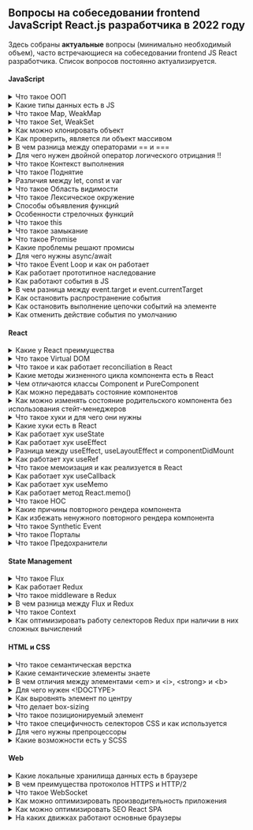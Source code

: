 ## Вопросы на собеседовании frontend JavaScript React.js разработчика в 2022 году

Здесь собраны **актуальные** вопросы (минимально необходимый объем), часто встречающиеся на собеседовании frontend JS React разработчика.
Список вопросов постоянно актуализируется.

#### JavaScript

<details><summary>Что такое ООП</summary>
<br/>

Общий принцип ООП заключается в разделении задач и ответственностей по сущностям.
Сущности создаются в коде как объекты. При этом каждая из них объединяет некую информацию (*свойства*) и действия (*методы*), которые может выполнять.

Ключевые принципы ООП:
1. **Наследование** – это возможность создавать классы на основе других классов. С помощью этого принципа можно определять родительский класс (с нужными свойствами и методами), а затем дочерний класс, который будет наследовать от родителя все свойства и методы.
2. **Инкапсуляция** — это размещение в одном компоненте данных и методов, которые с ними работают. Обеспечивает механизм сокрытия, позволяющий разграничивать доступ к различным компонентам программы.
3. **Абстракция** — это использование только тех характеристик объекта, которые с достаточной точностью представляют его в данной системе.
4. **Полиморфизм** означает «множество форм» и отражает способность метода возвращать разные значения, согласно определённым условиям.

</details>

<details><summary>Какие типы данных есть в JS</summary>
<br/>

**Примитивы** (примитивный тип данных) - это данные, которые не являются объектом и не имеют методов. Все примитивы неизменяемы (*immutable*).

В JS есть 7 примитивных типов данных:

1. **number** - используется как для целых, так и для дробных чисел.
Существуют специальные числовые значения `Infinity` (бесконечность) и `NaN` (not a number), также принадлежащие типу `number`.
2. **bigint** - содержит числа больше, чем 2<sup>53</sup> (или меньше, чем -2<sup>53</sup>), которые не может содержать тип `number`.
Чтобы создать значение типа `bigint`, необходимо добавить `n` в конец числового литерала.
3. **string** - строка.
4. **boolean** - логический тип данных, который может содержать одно из двух значений `true` или `false`.
5. **null** - тип данных, состоящий из единственного значения `null`, которое имеет смысл "*ничего*". 
Результат `typeof null == "object"` – это официально признанная ошибка в языке, которая сохраняется для совместимости.
6. **undefined** - тип данных, состоящий из одного единственного значения `undefined`, которое имеет смысл "*значение не присвоено*".
7. **symbol** - представляет собой уникальный идентификатор.

За исключением `null` и `undefined`, все примитивные значения имеют объектный аналог, который оборачивает значение примитивного типа: `String`, `Number`, `Boolean`, `Symbol`, которые, в свою очередь, имеют соответствующие методы. 

[Подробнее](https://developer.mozilla.org/ru/docs/Glossary/Primitive)

8. **object** - используется для коллекций данных и для объявления более сложных сущностей (функции, массивы и т.д.).

`object` относится к ссылочному (*reference*) типу данных и содержит ссылку на ячейку в памяти, где непосредственно записаны данные. Эти данные, в отличие от примитивов, изменяемы (*mutable*).

[Подробнее](https://learn.javascript.ru/object)

</details>

<details><summary>Что такое Map, WeakMap</summary>
<br/>

1. **Объект `Map`** содержит *коллекцию* пар ключ-значение и запоминает исходный порядок вставки ключей. Главное отличие `Map` от `Object` в том, что `Map` позволяет использовать ключи любого типа. Объект `Map` - *итерируемый*.

Обход элементов `Map`:
```javascript
// перебор по элементам ключ/значение
for (let item of myMap) console.log(item)
// перебор по ключам
for (let item of myMap.keys()) console.log(item)
// перебор по значениям
for (let item of myMap.values()) console.log(item)
// либо при помощи forEach
myMap.forEach((value, key, map) => console.log(`${key}: ${value}`))
```
Преобразование из Object в Map:
```javascript
let myMap = new Map(Object.entries(myObj))
```
Преобразование Map в Object:
```javascript
let myObj = Object.fromEntries(myMap)
```

2. **Объект `WeakMap`** — это *коллекция* пар ключ-значение. В качестве ключей могут быть использованы ***только объекты***, а значения могут быть произвольных типов.
Ссылки на ключи-объекты в `WeakMap` являются *слабыми*, то есть если на объект, хранимый в `WeakMap` нет ни одной внешней ссылки, то сборщик мусора удалит эту пару.
Также это означает, что `WeakMap` не итерируем, так как нет возможности получить список текущих хранимых в `WeakMap` объектов. 

</details>

<details><summary>Что такое Set, WeakSet</summary>
<br/>

1. **Объекты `Set`** представляют *коллекции* значений, по которым можно выполнить обход в порядке вставки элементов. Значения всех элементов в Set ***уникальны***, то есть могут присутствовать только в одном экземпляре. Объект `Set` - *итерируемый*.

Обход элементов `Set`:
```javascript
for (let item of mySet) console.log(item)
// либо при помощи forEach
mySet.forEach(value => console.log(value))
```
Преобразование из Array в Set:
```javascript
let mySet = new Set([1,2,3,4])
```
Преобразование Set в Array:
```javascript
let myArr = Array.from(mySet)
// либо через rest оператор
myArr2 = [...mySet]
```

2. **Объект `WeakSet`** - это *коллекция*, элементами которой могут быть ***только объекты***. Каждый объект может быть добавлен в `WeakSet` только один раз. 
Ссылки на эти объекты в `WeakSet` являются *слабыми*, то есть если на объект, хранимый в `WeakSet` нет ни одной внешней ссылки, то сборщик мусора удалит этот объект.
Также это означает, что `WeakSet` не итерируем, так как нет возможности получить список текущих хранимых в `WeakSet` объектов.   

</details>

<details><summary>Как можно клонировать объект</summary>
<br/>

1. Использовать метод `Object.assign()`:
```javascript
const cloneObj = Object.assign({}, originObj)
```
2. Использовать `spread` оператор `...`:
```javascript
const cloneObj = {...originObj}
```

Но эти подходы не позволяют выполнить глубокое клонирование. Поэтому, если нужно клонировать объект со вложенными объектами, можно:

3. Использовать метод какой-либо библиотеки, например `_.cloneDeep()` из JavaScript-библиотеки `lodash`
4. Cделать это средствами встроенного объекта JSON:
```javascript
const cloneObj = JSON.parse(JSON.stringify(originObj))
```

`JSON` является независимой от языка спецификацией для данных, поэтому `JSON.stringify` пропускает некоторые специфические свойства объектов JavaScript, а именно:
- Свойства-функции (методы)
- Символьные ключи и значения
- Свойства, содержащие `undefined`

</details>

<details><summary>Как проверить, является ли объект массивом</summary>
<br/>

Для этого можно использовать встроенный метод `Array.isArray()`

</details>

<details><summary>В чем разница между операторами == и ===</summary>
<br/>

Разница между оператором `==` (абстрактное или нестрогое равенство) и оператором `===` (строгое равенство) состоит в том, что первый сравнивает значения после их преобразования или приведения к одному типу, а второй — без такого преобразования.

</details>

<details><summary>Для чего нужен двойной оператор логического отрицания !!</summary>
<br/>

Двойной восклицательный знак позволяет конвертировать любое выражение в логическое значение.
Если выражение, с точки зрения JS, истинно — после обработки его двойным восклицательным знаком будет возвращено `true`. В противном случае будет возвращено `false`.
```javascript
!!null            // false
!!undefined       // false
!!false           // false
!!true            // true
!!""              // false
!!"string"        // true
!!0               // false
!!1               // true
!!{}              // true
!![]              // true
```

</details>

<details><summary>Что такое Контекст выполнения</summary>
<br/>

**Контекст выполнения** (*Execution context*) – специальная внутренняя структура данных, которая содержит информацию, необходимую для отслеживания хода выполнения связанного с ним кода. 

Виды контекста в JavaScript:
1. Глобальный контекст (*Global execution context*), с которого начинается исполнение скрипта
2. Контекст выполнения вызова (*Calling execution context*) - начинается с момента входа в тело функции

Один вызов функции имеет ровно один контекст выполнения, связанный с ним. При этом в  каждый момент времени в Javascript активен только один контекст выполнения.
Поэтому Javascript называют *однопоточным*, имея ввиду, что только одна инструкция исполняется в каждый момент времени.

Браузеры отслеживают контекст выполнения с помощью *стека*.

**Стек выполнения** (*стек вызовов*, *call stack*) - это структура данных, которая используется для хранения контекстов выполнения, создаваемых в ходе работы кода. 
Стек выполнения действует по принципу "*первый вошедший уходит последним*" (*Last In First Out*, *LIFO*), то есть последний объект, добавленный на стек, окажется на его вершине и будет предоставлен первым при извлечении объекта. Добавлять объекты можно только на вершину стека, и удалять их можно только с вершины.

Активный контекст выполнения находится на вершине стека. Он снимается со стека, когда выполнение кода активного контекста завершается, и выполнение продолжается в коде предыдущего контекста, который перемещается на вершину стека.

Каждый контекст выполнения содержит в себе следующие компоненты состояния:
- `LexicalEnvironment` (*Лексическое окружение*), которое содержит переменные и функции и используется для сопоставления идентификаторов (ссылок) внутри контекста выполнения (т.е. идентификаторы в лексическом окружении — это имена сущностей, таких как переменные и функции)
- `VariableEnvironment` (*Окружение переменных*) - таблица, связанная с лексическим окружением, в которой в качестве ключей занесены все имена переменных, используемые в инструкциях объявления переменных.
- `ThisBinding` -  значение `this`, связанное с этим контекстом выполнения.

</details>

<details><summary>Что такое Поднятие</summary>
<br/>

**Поднятие** (*Hoisting*) - это механизм выделения памяти для объявлений функций и переменных в стадии создания (*creation phase*) контекста выполнения (*execution context*).

JavaScript *поднимает* ***только*** объявления, а не инициализацию.

</details>

<details><summary>Различия между let, const и var</summary>
<br/>

|                                       | **var**                       | **let** | **const** |
|--------------------------------------:|-------------------------------|---------|-----------|
| **область видимости**                 | функциональная                | блочная | блочная   |
| **можно объявлять заново**            | да                            | нет     | нет       |
| **можно обновлять**                   | да                            | да      | нет       |
| **поднимается (hoisting)**            | да                            | да      | да        |
| **инициализируется при поднятии**     | как `undefined`               | нет     | нет       |
| **можно объявлять без инициализации** | да                            | да      | нет       |

</details>

<details><summary>Что такое Область видимости</summary>
<br/>

**Область видимости** (*Scope*) — это набор правил для хранения и поиска переменных и функций по их идентификатору. Область видимости определяет их доступность в текущем контексте выполнения.

Области видимости могут быть многоуровневыми, при этом действует правило: дочерние области имеют доступ к родительским областям, но не наоборот.

В процессе движения от дочернего окружения к родительскому, области видимости складываются в *цепочку областей видимости* (*Scope Chain*).

Типы областей видимости:
1. **Глобальная область видимости** — переменные и функции, объявленные в *глобальном контексте выполнения*, имеют глобальную область видимости и доступны из любого места в коде (посредством обращения к соответствующему свойству глобального объекта `window`).
2. **Локальные области видимости:**
- **Функциональная область видимости** (область видимости функции) — переменные, функции и параметры, объявленные внутри функции, доступны только внутри этой функции.
- **Блочная область видимости** — переменные (объявленные с помощью ключевых слов `let` и `const`) внутри блока `{ }`, доступны только внутри него.
3. **Модульная область видимости** - частные переменные (которые не экспортируются) доступны только внутри модуля (*ES6 modules*).

Область видимости — это механизм *инкапсуляции* для блоков кода, функций и модулей.

</details>

<details><summary>Что такое Лексическое окружение</summary>
<br/>

**Лексическое окружение** - это специальный внутренний объект `LexicalEnvironment`, который создается при ***вызове*** функции. Все аргументы, локальные функции и переменные являются свойствами этого объекта. Процесс инициализации выполняется в том же порядке, что и для *глобального объекта*, который, является частным случаем лексического окружения.

Лексическое окружение состоит из таблицы символов и ссылки на *внешнее лексическое окружение* (`null` для глобального окружения, т.к. глобальное окружение не имеет внешнего окружения):

1. `Environment Record` (*record*) – объект, в котором как свойства хранятся значения всех локальных переменных (а также некоторая другая информация, такая как значение `this`).
2. `[[Scope]]` (*outer*) – ссылка на *внешнее лексическое окружение* – то есть то, которое соответствует коду снаружи от текущих фигурных скобок.

Объекты `LexicalEnvironment` и `Scope` являются внутренними служебными объектами, они скрыты от прямого доступа.

Каждый *контекст выполнения* имеет лексическое окружение, которое  хранит переменные и их значения, а также имеет ссылку на *внешнее окружение*. 
Лексическим окружением может быть:
- Глобальное окружение (*Global environment*)
- Окружение модуля
- Окружение функции (созданное в процессе её вызова).

Новое лексическое окружение создаётся для ***каждого*** нового *контекста выполнения*.

</details>

<details><summary>Способы объявления функций</summary>
<br/>

1. **Function Declaration** (*объявление функции*) - "классическое" объявление функции. Объявляется отдельной конструкцией в основном потоке кода посредством служебного слова `function`. 
```javascript
function sum(a, b) {
  return a + b;
}
```
2. **Function Expression** (*функциональное выражение*) - функция, созданная внутри другого выражения или синтаксической конструкции. Такая функция может быть *анонимной*.
```javascript
let sum = function(a, b) {
  return a + b;
}
```
Анонимные функции чаще всего используются в качестве функций обратных вызовов (*callback*), но лучшей практикой считается использование *именованных* функций.

Важное отличие *Function Expression* от *Function Declaration* в том, ***когда*** создается функция движком JS:
- *Function Declaration* обрабатываются перед выполнением блока кода. Они видны во всём блоке.
- *Function Expression* создаются только когда поток выполнения достигает их.
3. **Arrow Function** (*стрелочная функция*) - имеет более короткий синтаксис и особую лексику `this`. Стрелочные функции *анонимны*.
```javascript
let func = (a, b) => a + b
```
4. **IIFE** (*Immediately Invoked Function Expression*, *немедленно вызываемое функциональное выражение*) - способ функционального выражения, не засоряющего внешнюю область видимости, т.к. функция обрабатывается и вызывается сразу, когда поток выполнения достигает ее. 
Первая окружающая пара `( )` делает функцию выражением, а вторая `()` выполняет функцию:
```javascript
(function foo(){ .. })()
```
или
```javascript
(function foo(){ .. }())
```
также возможны варианты:
```javascript
!function foo(){ .. }()
```
и
```javascript
+function foo(){ .. }()
```
IIFE в настоящее время считается устаревшим и не рекомендуется к использованию.

5. Объявление функции через **конструктор** `new Function` создает функцию полностью "на лету" из строки, переданной во время выполнения.
```javascript
let func = new Function('a', 'b', 'return a + b')
```
Конструктор позволяет превратить любую строку в функцию. Например, можно получить новую функцию с сервера и затем выполнить её:
```javascript
let str = ... код, полученный с сервера динамически ...
let func = new Function(str);
func();
```

</details> 

<details><summary>Особенности стрелочных функций</summary>
<br/>

1. Более лаконичный (краткий) синтаксис
2. Отсутствие псевдомассива `arguments`. 
Решается путём сочетания стрелочной функции с `rest` оператором:
```javascript
const foo = (...props) => console.log(props)
 ```
3. *Лексический* `this`, значение которого наследуются из `this` окружающего контекста.
4. Не могут использоваться:
- в качестве *конструкторов* (с оператором `new`)
- для создания *генераторов*
5. Всегда ***анонимны***, в результате чего:
- нельзя отследить имя функции или точный номер строки, где произошла ошибка
- нет самопривязки, т.е. функция не может ссылаться на саму себя (например, рекурсия, обработчик событий, который необходимо отменить, не сработают)

[Подробнее](https://developer.mozilla.org/ru/docs/Web/JavaScript/Reference/Functions/Arrow_functions)

</details> 

<details><summary>Что такое this</summary>
<br/>

`this` — это ключевое слово, которое имеет значение, зависящее от *контекста*, в котором оно применяется.

В *глобальном контексте выполнения* (за пределами каких-либо функций) `this` ссылается на *глобальный объект* вне зависимости от режима (строгий или нестрогий).

В пределах функции значение `this` зависит от того, каким образом вызвана функция.

Когда функция вызывается как метод объекта, используемое в этой функции ключевое слово `this` принимает значение объекта, по отношению к которому вызван метод.

В стрелочных функциях, `this` привязан к окружению, в котором была создана функция.

Когда функция используется как обработчик событий, `this` присваивается элементу с которого начинается событие.

[Подробнее](https://developer.mozilla.org/ru/docs/Web/JavaScript/Reference/Operators/this)

</details>

<details><summary>Что такое замыкание</summary>
<br/>

**Замыкание** (*closure*) — это комбинация функции и *лексического окружения*, в котором эта функция была *определена*.

Иначе говоря, замыкание — это когда функция умеет запоминать и имеет доступ к *лексической области видимости* даже тогда, когда эта функция выполняется вне своей лексической области видимости.

Все функции в JS изначально являются замыканиями, т.к. при выполнении любой функции, создается внутренний служебный объект `Lexical Environment`, который содержит информацию о *локальных переменных* функции и ссылку на *внешнее лексическое окружение*.
Исключением являются функции созданные через *конструктор* `new Function`, т.к. их ссылка на *внешнее лексическое окружение* всегда ссылается на *глобальное окружение*.

Замыкания часто используются в JS для обеспечения конфиденциальности данных объекта, в обработчиках событий и функциях обратного вызова, а также в других шаблонах функционального программирования.

Когда обычная функция завершает свое выполнение, то, если на её переменные не осталось ссылок, место в памяти, которое она занимала, очищается сборщиком мусора (*garbage collector*).
При замыкании внутренняя функция может использовать переменные из внешней функции, что препятствует удалению внешней функции из памяти (*стека выполнения*), то есть внешняя переменная "замыкается" внутренней функцией.

Замыкание позволяет:
- ограничить доступ к данным (ограничить их область видимости)
- создать своеобразное автономное хранилище данных

[Подробнее](https://learn.javascript.ru/closure)

</details>

<details><summary>Что такое Promise</summary>
<br/>

**Promise** – это специальный объект, который содержит своё состояние. Объект `Promise` используется для отложенных и асинхронных вычислений.

При создании промис находится в ожидании (pending), а затем может стать исполненным (fulfilled), вернув полученный результат (значение), или отклонённым (rejected), вернув причину отказа:
- `pending` (*ожидание*) - начальное состояние, не исполнен и не отклонён
- `fulfilled` (*исполнено*) - операция завершена успешно
- `rejected` (*отклонено*) - операция завершена с ошибкой

Объект `Promise` создаётся при помощи ключевого слова `new` и своего *конструктора*:
```javascript
new Promise(executor)
new Promise(function(resolve, reject) { ... });
```
Функция `executor` с двумя аргументами `resolve` и `reject` описывает выполнение какой-то асинхронной работы, по завершении которой необходимо вызвать *колбэк-функцию* `resolve` или `reject`. Возвращаемое значение функции `executor` игнорируется.

В классе `Promise` есть 6 статических методов:

1. `Promise.all(iterable)` – ожидает ***исполнения всех*** промисов или отклонения любого из них. Возвращает *промис*, который исполнится после исполнения всех промисов в `iterable`. В случае, если любой из промисов будет отклонён, `Promise.all` будет также отклонён.
2. `Promise.allSettled(iterable)` – ожидает ***завершения всех*** полученных промисов (как исполнения так и отклонения). Возвращает *промис*, который исполняется когда все полученные промисы завершены (исполнены или отклонены), содержащий массив результатов исполнения полученных промисов.
3. `Promise.race(iterable)` – ожидает ***исполнения или отклонения любого*** из полученных промисов. Возвращает *промис*, который будет исполнен или отклонён с результатом исполнения первого исполненного или отклонённого промиса из `iterable`.
4. `Promise.any(iterable)` - ожидает ***исполнения любого*** из полученных промисов. Возвращает *промис* со значением первого выполненного промиса.
5. `Promise.resolve(value)` – возвращает *промис*, исполненный с результатом `value`.
6. `Promise.reject(error)` – возвращает *промис* с ошибкой `error`.

Для обработки результатов выполнения промисов используются следующие методы класса `Promise`:
1. `p.then(onFulfilled, onRejected)` - может принимать два аргумента: колбэк-функции для случаев выполнения и отклонения промиса. `onFulfilled` представляет функцию, которая выполняется при успешном завершении промиса и в качестве параметра получает переданные в `resolve()` данные. `onRejected` представляет функцию, которая выполняется при возникновении ошибки и в качестве параметра получает переданные в `reject()` данные. Функция `then()` также возвращает *промис*.
2. `p.catch(onRejected)` - в качестве параметра принимает *обработчик ошибки*. Параметром этой функции-обработчика является то значение, которое передается в `reject()`. Метод `catch()` также возвращает *промис* и работает только в случае отклонения промиса.
3. `p.finally(onFinally)` - в качестве параметра принимает функцию, которая будет выполнена, когда промис будет завершен (вне зависимости успешно или с ошибкой). Метод `finally()` возвращает *промис*.

[Подробнее](https://habr.com/ru/post/501702/)

</details>

<details><summary>Какие проблемы решают промисы</summary>
<br/>

1. Предотвращают ад колбеков (*callback hell*)
2. Позволяют выполнять асинхронный код как последовательно, так и параллельно
3. Конструкция `try-catch` (в `async/await`), в отличие от метода `catch()` объекта `Promise`, позволяет обработывать не только ошибки внутри асинхронных операций, но и вызовы исключений и программные ошибки

</details>

<details><summary>Для чего нужны async/await</summary>
<br/>

Оператор `async` определяет ***асинхронную функцию***, в которой, как предполагается, будет выполняться одна или несколько асинхронных задач.
Оператор `await` ставится внутри асинхронной функции, ***перед вызовом асинхронной операции***, которая представляет объект `Promise`:
```javascript
async function название_функции(){
  await асинхронная_операция()
}
```

Оператор `await` приостанавливает выполнение асинхронной функции, пока объект `Promise` не возвратит результат. Оператор `await` может использоваться только внутри функции, к которой применяется оператор `async`.

Благодаря оператору `await` больше нет надобности вызывать у промиса метод `then()`. А результат, который возвращает `Promise`, можно получить и присвоить константе или переменной.

Для обработки ошибок, которые могут возникнуть в процессе вызова асинхронной операции применяется конструкция `try-catch`.

</details>

<details><summary>Что такое Event Loop и как он работает</summary>
<br/>

**Цикл событий** (*Event Loop*) - это механизм, который отвечает за выполнение кода, сбора и обработки событий и выполнение подзадач из очереди.

Вызов любой функции создаёт *контекст выполнения* (*Execution Context*). При вызове вложенной функции создаётся новый контекст, который сохраняется перед старым в специальной структуре данных - *стеке вызовов* (*Call Stack*). После выполнения фукнкции, она удаляется из стека.
Когда стек полностью освобождается, то следующая задача извлекается из *очереди задач* и обрабатывается.

В цикле событий существует два типа очередей: **очередь (макро)задач** (*(macro)task queue*) и **очередь микрозадач** (*microtask queue*).

- **Макрозадачи**: Web API functions - `setTimeout`, `setInterval`, `setImmediate`, events, etc.
- **Микрозадачи**: `Promise` callback, async functions, `process.nextTick`, `queueMicrotask`

> **Очередь** (*queue*) — структура данных, в которой элементы упорядочены так, что первый попавший в очередь элемент покидает её первым.

Задачи в цикле событий имеют следующий приоритет:
1. Сначала выполняются функции, находящиеся в стеке вызовов (*основной поток*). Значения, возвращаемые этими функциями, удаляются из стека.
2. После освобождения стека в него одна за другой помещаются и выполняются микрозадачи, пока они не закончатся.
3. Выполняется (при необходимости) render
4. После освобождения стека и очереди микрозадач, цикл событий берет **одну**, первую в очереди макрозадачу, передает ее в стек и идет дальше по циклу.

Функции Web API попадают сначала в среду выполнения браузера, откуда, после выполнения соответствующих условий (отсчета таймера или действий пользователя) направляются в очередь макрозадач.

[Подробнее](https://habr.com/ru/post/501702/)

</details>

<details><summary>Как работает прототипное наследование</summary>
<br/>

В JS объекты имеют специальное скрытое свойство `[[Prototype]]`, которое либо равно `null`, либо ссылается на другой объект.

При обращении к свойству или методу объекта сначала происходит поиск этого свойства у самого объекта. 
В случае неудачи поиск перенаправляется в его прототип, затем в прототип прототипа и так далее, пока искомое свойство не будет найдено, либо пока не закончится цепочка прототипов.

</details> 

<details><summary>Как работают события в JS</summary>
<br/>

Стандарт [DOM Events](https://www.w3.org/TR/DOM-Level-3-Events/) описывает 3 фазы прохода события:

1. **Фаза погружения** (*capturing phase*) – событие сначала идёт сверху вниз, от корня документа (объекта `window`) к самому глубоко вложенному элементу, на котором оно произошло `event.target`.
2. **Фаза цели** (*target phase*) – событие достигло целевого(исходного) элемента `event.target`.
3. **Фаза всплытия** (*bubbling stage*) – событие всплывает до корневого элемента.

По умолчания события ловятся на стадии всплытия. Чтобы поймать событие на стадии погружения, нужно использовать третий аргумент обработчика событий `capture` со значением `true`:
```javascript
elem.addEventListener(event, callback, true)
```

[Подробнее](https://learn.javascript.ru/bubbling-and-capturing)

</details> 

<details><summary>В чем разница между event.target и event.currentTarget</summary>
<br/>

- `event.target` – самый глубокий элемент, на котором ***произошло*** событие.
- `event.currentTarget` – элемент, на котором ***навешен*** обработчик произошедшего события.

</details>

<details><summary>Как остановить распространение события</summary>
<br/>

`event.stopPropagation()` прекращает дальнейшую передачу текущего события.

</details>

<details><summary>Как остановить выполнение цепочки событий на элементе</summary>
<br/>

Если несколько обработчиков прикреплены к одному и тому же элементу с одинаковым типом события, тогда они будут вызваны в порядке своего добавления.
Если один из этих обработчиков вызовет `event.stopImmediatePropagation()` тогда события оставшихся обработчиков вызваны не будут.

</details>

<details><summary>Как отменить действие события по умолчанию</summary>
<br/>

Метод `event.preventDefault()` сообщает `User agent`, что если событие не обрабатывается явно, его действие по умолчанию не должно выполняться так, как обычно.

</details>

#### React

<details><summary>Какие у React преимущества</summary>
<br/>

- повышает производительность приложения
- можно легко использовать на клиенте и сервере
- благодаря *JSX*, код легко читается
- React легко интегрируется с Meteor, Angular и другими фреймворками
- используя React, писать тестовые примеры пользовательского интерфейса очень просто

</details>

<details><summary>Что такое Virtual DOM</summary>
<br/>

**Виртуальный DOM** (*Virtual DOM*) — это концепция программирования, в которой идеальное или «виртуальное» представление пользовательского интерфейса хранится в памяти и синхронизируется с «настоящим» DOM при помощи библиотеки, такой как *ReactDOM*. Этот процесс называется *согласованием* (*reconciliation*).

*Виртуальный DOM* представляет собой дерево узлов, которое рассматривает элементы, их атрибуты и содержимое как объекты и их параметры. Функция рендеринга React создает дерево узлов из компонентов React. Затем он обновляет дерево в ответ на изменения в модели данных, вызванные различными действиями, выполняемыми пользователем или системой.

</details>

<details><summary>Что такое и как работает reconciliation в React</summary>
<br/>

**Согласование** (*reconciliation*) - это механизм сравнения и обновления деревьев *Virtual DOM*.

При сравнении двух деревьев первым делом React сравнивает два корневых элемента. Когда корневые элементы имеют различные типы, React уничтожает старое дерево и строит новое с нуля. При уничтожении дерева старые DOM-узлы удаляются.

При сравнении двух React DOM-элементов одного типа, React смотрит на атрибуты обоих, сохраняет лежащий в основе этих элементов DOM-узел и обновляет только изменённые атрибуты. Экземпляр компонента остаётся прежним, поэтому его состояние сохраняется между рендерами.

После обработки DOM-узла React рекурсивно проходится по дочерним элементам.

Для повышения эффективности сравнения элементов, можно использовать *ключи* (атрибут `key`). Когда у дочерних элементов есть ключи, React использует их, чтобы сопоставить потомков исходного дерева с потомками последующего дерева.

[Подробнее](https://ru.reactjs.org/docs/reconciliation.html)

</details>

<details><summary>Какие методы жизненного цикла компонента есть в React</summary>
<br/>

**Монтирование**
  
При создании экземпляра компонента и его вставке в DOM, следующие методы вызываются в установленном порядке:

1. `constructor()`
2. `static getDerivedStateFromProps()`
3. `render()`
4. `componentDidMount()`

**Обновление**

Обновление происходит при изменении *пропсов* или *состояния*. Следующие методы вызываются в установленном порядке при повторном рендере компонента:

1. `static getDerivedStateFromProps()`
2. `shouldComponentUpdate()`
3. `render()`
4. `getSnapshotBeforeUpdate()`
5. `componentDidUpdate()`

**Размонтирование**

Этот метод вызывается при удалении компонента из DOM:

1. `componentWillUnmount()`

**Обработка ошибок**

Следующие методы вызываются, если произошла ошибка в процессе рендеринга, методе жизненного цикла или конструкторе любого дочернего компонента:

1. `static getDerivedStateFromError()`
2. `componentDidCatch()`

[Подробнее](https://ru.reactjs.org/docs/react-component.html#the-component-lifecycle)

</details>

<details><summary>Чем отличаются классы Component и PureComponent</summary>
<br/>

Отличие заключается в том, что `React.Component` не реализует метод `shouldComponentUpdate()`, а `React.PureComponent` реализует его поверхностным сравнением пропсов и состояния.

Если метод `render()` React-компонента всегда рендерит одинаковый результат при одних и тех же пропсах и состояниях, для повышения производительности в некоторых случаях можно использовать `React.PureComponent`.

</details>

<details><summary>Как можно передавать состояние компонентов</summary>
<br/>

1. Через `props`
2. [Context API](https://ru.reactjs.org/docs/context.html)
3. Использовать *стейт-менеджер*, например, Redux, MobX, Effector

</details>

<details><summary>Как можно изменять состояние родительского компонента без использования стейт-менеджеров</summary>
<br/>

Передать в дочерний компонент функцию изменения состояния:

```javascript
function ParentComponent() {
  const [state, setState] = useState()
  return <ChildComponent setParentState={setState} />
}
```

</details>

<details><summary>Что такое хуки и для чего они нужны</summary>
<br/>

**Хук** — это функция javascript, которая позволяют работать с локальными состояниями и методами жизненного цикла компонента, без написания классов.
Хуки должны вызываться ***на верхнем уровне*** в функциях или других пользовательских обработчиках React.

Хуки позволяют извлечь логику состояния из компонента, чтобы её протестировать или повторно использовать, не затрагивая дерево компонентов при этом.

В некоторых случаях классовые компоненты невозможно разбить на более мелкие, потому что логика состояния раскидана повсюду. Такие компоненты сложно тестировать. 
Чтобы решить эту проблему, хуки позволяют разбить один компонент на маленькие функции по их назначению (например, подписке или загрузке данных), а не на основе методов жизненного цикла.

Использование хуков сокращает количество концепций, необходимых при разработке приложений React, так что нам не нужно постоянно переключаться между функциями, классами или элементами, чтобы выполнять аналогичные задачи; хуки предлагают нам однородность в экосистеме.

Жизненный цикл React был значительно упрощен за счет использования хуков, так что методы жизненного цикла классов `componentDidMount`, `componentDidUpdate` и `componentWillUnmount` суммированы в одном хуке `useEffect`, который действует как все три.

Классовые компоненты могут приводить к ненамеренным паттернам, сводящим оптимизации на нет. Классы плохо минифицируются, а горячая перезагрузка (*hot reloading*) ненадёжна и часто ломает их.
Чтобы решить эти проблемы, хуки позволяют использовать больше возможностей React без написания классов.

</details>

<details><summary>Какие хуки есть в React</summary>
<br/>

Основные хуки
- `useState`
- `useEffect`
- `useContext`

Дополнительные хуки
- `useReducer`
- `useCallback`
- `useMemo`
- `useRef`
- `useImperativeHandle`
- `useLayoutEffect`
- `useDebugValue`
- `useDeferredValue`
- `useTransition`
- `useId`

Library Hooks
- `useSyncExternalStore`
- `useInsertionEffect`

</details>

<details><summary>Как работает хук useState</summary>
<br/>

`useState` используется чтобы наделить функциональный компонент внутренним состоянием. React будет хранить это состояние между рендерами.

Хук `useState` возвращает новый *state* и функцию для его обновления.
```javascript
const [state, setState] = useState(initialState)
```
В качестве аргумента `useState` принимает первоначальное значение *стейта*, которое будет применено при первом рендеринге.

[Подробнее](https://ru.reactjs.org/docs/hooks-state.html)

</details>

<details><summary>Как работает хук useEffect</summary>
<br/>

`useEffect` позволяет выполнять побочные эффекты (загрузка данных, оформление подписки, изменение DOM вручную и т.д.) из функционального компонента ***после*** завершенного рендеринга. Он выполняет ту же роль, что и `componentDidMount`, `componentDidUpdate` и `componentWillUnmount` в React-классах, объединив их в единый API.

`useEffect` принимает функцию, которая содержит императивный код, возможно, с эффектами.
```javascript
useEffect(() => {
  // этот код будет выполнен при монтировании компонента (componentDidMount)
  // а также после обновления любого элемента из массива зависимостей (componentDidUpdate)
  return () => {
    // этот код будет выполнен при размонтировании компонента (componentWillUnmount)
    // а также до обновления любого элемента из массива зависимостей (componentWillUpdate)
    // очистка эффекта применятся опционально
  };
}, [dep1, dep2]) // Зависимости для условного срабатывания эффекта (опционально)
```
По умолчанию эффект будет срабатывать после каждого рендеринга. 
В качестве второго аргумента в `useEffect` можно передать список зависимостей из области видимости компонента, при изменении которых должен срабатывать эффект. 
Если указать пустой список `[]`, то эффект сработает только один раз при монтировании (размонтировании) компонента.

[Подробнее](https://ru.reactjs.org/docs/hooks-effect.html)

</details>

<details><summary>Разница между useEffect, useLayoutEffect и componentDidMount</summary>
<br/>

- Хук `useEffect` - *асинхронный* и переданная в него функция будет запускаться во время отложенного события ***после*** разметки и отрисовки в браузере.
- Хук `useLayoutEffect` - *синхронный* и переданная в него функция будет запускаться после разметки и ***перед*** тем, как браузер получит шанс осуществить отрисовку.
- `componentDidMount` и `componentDidUpdate` запускаются в той же фазе, что и `useLayoutEffect`.

`useLayoutEffect` и `componentDidMount`, в отличие от `useEffect` блокируют отрисовку в браузере.

</details>

<details><summary>Как работает хук useRef</summary>
<br/>

`useRef` возвращает изменяемый *ref-объект*, свойство `.current` которого инициализируется переданным аргументом (`initialValue`). Возвращённый объект будет сохраняться в течение всего времени жизни компонента.

Обычный случай использования — это доступ к потомку в императивном стиле:

```javascript
function TextInputWithFocusButton() {
  const inputEl = useRef(null);
  const onButtonClick = () => {
    // `current` указывает на смонтированный элемент `input`
    inputEl.current.focus();
  };
  return (
    <>
      <input ref={inputEl} type="text" />
      <button onClick={onButtonClick}>Установить фокус на поле ввода</button>
    </>
  );
}
```

`useRef` удобен для сохранения любого мутируемого значения. Мутирование свойства `.current` не вызывает повторный рендер.

[Подробнее](https://ru.reactjs.org/docs/hooks-reference.html#useref)

</details>

<details><summary>Что такое мемоизация и как реализуется в React</summary>
<br/>

**Мемоизация** — это сохранение результатов выполнения функций для предотвращения повторных вычислений. 
Это один из способов оптимизации, применяемый для увеличения скорости выполнения программ. 
Перед вызовом функции проверяется, вызывалась ли функция ранее:

- если не вызывалась, то функция вызывается, и результат её выполнения сохраняется;
- если вызывалась, то используется сохранённый результат.

Для этого используются хуки `useCallback`, `useMemo` и метод `React.memo()`.

</details>

<details><summary>Как работает хук useCallback</summary>
<br/>

Хук `useCallback` возвращает ***мемоизированный колбэк***.
```javascript
const memoizedCallback = useCallback(() => doSomething(a, b), [a, b])
```

Хук `useCallback` получает встроенный колбэк и массив зависимостей и возвращает мемоизированную версию колбэка, который изменяется только если изменяются значения одной из зависимостей. 
Это полезно при передаче колбэков оптимизированным дочерним компонентам, которые полагаются на равенство ссылок для предотвращения ненужных рендеров (например, `shouldComponentUpdate` или `React.memo()`).

> `useCallback(fn, deps)` — это эквивалент `useMemo(() => fn, deps)`

[Подробнее](https://ru.reactjs.org/docs/hooks-reference.html#usecallback)

</details>

<details><summary>Как работает хук useMemo</summary>
<br/>

Хук `useMemo` возвращает ***мемоизированное значение***.
```javascript
const memoizedValue = useMemo(() => computeExpensiveValue(a, b), [a, b])
```

Хук `useMemo` получает *создающую* функцию и массив зависимостей и будет повторно вычислять мемоизированное значение только тогда, когда значение какой-либо из зависимостей изменилось. 
Эта оптимизация помогает избежать дорогостоящих вычислений при каждом рендере.

> `useMemo(() => fn, deps)` — это эквивалент `useCallback(fn, deps)`

[Подробнее](https://ru.reactjs.org/docs/hooks-reference.html#usememo)

</details>

<details><summary>Как работает метод React.memo()</summary>
<br/>

**`React.memo`** — это *компонент высшего порядка* (*HOC*), который сравнивает существующее и новое значение пропсов обернутого компонента, тем самым, решая, нужно ли перерендерить компонент.

Метод используется для *мемоизации* компонентов при ***неменяющихся пропсах***. В этом случае React будет использовать результат последнего рендера, избегая повторного рендеринга.

Бывает полезно использовать `React.memo()` на родительском компоненте, чтобы остановить каскадный рендер всех дочерних компонентов.

```javascript
const MyComponent = React.memo(function MyComponent(props) {
  /* рендер с использованием пропсов */
})
// либо
function MyComponent(props) {
  /* рендер с использованием пропсов */
}
export default React.memo(MyComponent)
```

`React.memo` затрагивает только изменения пропсов. Если функциональный компонент обёрнут в `React.memo` и использует `useState`, `useReducer` или `useContext`, он будет повторно рендериться при изменении *состояния* или *контекста*.

По умолчанию он поверхностно сравнивает вложенные объекты в объекте `props`. Если нужно контролировать сравнение, то можно передать свою функцию сравнения в качестве второго аргумента.

```javascript
function MyComponent(props) {
  /* рендер с использованием пропсов */
}
function areEqual(prevProps, nextProps) {
  /*
  возвращает true, если nextProps рендерит
  тот же результат что и prevProps,
  иначе возвращает false
  */
}
export default React.memo(MyComponent, areEqual)
```

В отличие от метода `shouldComponentUpdate()` для классовых компонентов, функция `areEqual` возвращает `true`, если пропсы равны, и значение `false`, если пропсы не равны. Это обратные значения для `shouldComponentUpdate`.

> `React.memo` является аналогом класса `React.PureComponent`, который реализует метод `shouldComponentUpdate()` в классовых компонентах.

</details>

<details><summary>Что такое HOC</summary>
<br/>

**Компонент высшего порядка** (*Higher-Order Component*) — это функция, которая принимает компонент и возвращает новый компонент.

[Подробнее](https://ru.reactjs.org/docs/higher-order-components.html)

</details>

<details><summary>Какие причины повторного рендера компонента</summary>
<br/>

1. Изменение `state` компонента
2. Изменение `props` компонента (стандартные методы мемоизации сравнивают ***ссылки*** на объекты `props`, поэтому при передаче через `props` объектов или функций, дочерний компонент будет повторно рендериться даже если `props` не изменился)
3. Перерендеривание родительского компонента влечет за собой перерендеривание всех вложенных компонентов

</details>

<details><summary>Как избежать ненужного повторного рендера компонента</summary>
<br/>

1. Для предотвращения лишнего рендера в классовых компонентах могут быть использованы:

- `React.Component.shouldComponentUpdate` — метод жизненного цикла классового компонента, если он вернет `false`, то рендер не будет запущен.
- `React.PureComponent` — класс, реализующий типовой `shouldComponentUpdate`.

2. Для предотвращения поворного рендера компонента из-за ссылок (объектов или функций) в пропсах, следует избегать случайной инициализации объекта или функции непосредственно в `props`.

> Данная особенность касается функциональных компонентов, так как экземпляр классового компонента и ссылки на его методы находятся в памяти и не меняются.

Чтобы в функциональном компоненте сохранить ссылки на объекты между рендерами (*мемоизация ссылок*), можно использовать хуки `useMemo()` и `useCallback()`.

3. Если в `Context` передан массив, или объект, то при его изменении, будет перерендерен каждый компонент, использующий данный `Context`. Даже если изменилась только часть объекта, которую непосредственно этот компонент не использует.

Компонент, который находится под `Context Provider`, почти гарантированно должен использовать `React.memo()`.

4. Если компоненты используют `useSelector()`, можно обернуть некоторые из них в `React.memo()`, чтобы избежать лишних рендеров в данных деревьях компонентов.

[Подробнее](https://bxnotes.ru/conspect/lib/react/react-notes/rendering/)

</details>

<details><summary>Что такое Synthetic Event</summary>
<br/>

**SyntheticEvent** - это кроссбраузерная обёртка над нативным экземпляром события. У неё такой же интерфейс, как и у нативного события, включая методы `stopPropagation()` и `preventDefault()`. Эта обёртка помогает событиям работать одинаково во всех браузерах.

События *SyntheticEvent* вызываются на *фазе всплытия* (*bubbling*). Чтобы зарегистрировать событие на *фазе перехвата* (*capture*), нужно добавить `Capture` к имени события; например, вместо `onClick` будет `onClickCapture`.

[Подробнее](https://ru.reactjs.org/docs/events.html)

</details>

<details><summary>Что такое Порталы</summary>
<br/>

**Порталы** позволяют рендерить дочерние элементы в DOM-узел, который находится ***вне*** DOM-иерархии родительского компонента. Типовой случай применения порталов — когда в родительском компоненте заданы стили `overflow: hidden` или `z-index`, но нужно чтобы дочерний элемент визуально выходил за рамки своего контейнера. Например, диалоги, всплывающие карточки и всплывающие подсказки.

Создание портала:
```javascript
ReactDOM.createPortal(child, container)
```

[Подробнее](https://ru.reactjs.org/docs/portals.html)

</details>

<details><summary>Что такое Предохранители</summary>
<br/>

**Предохранители** (*Error Boundary*) — это компоненты React, которые отлавливают ошибки JavaScript в любом месте деревьев их дочерних компонентов, сохраняют их в журнале ошибок и выводят запасной UI вместо рухнувшего дерева компонентов. 
Предохранители отлавливают ошибки при рендеринге, в методах жизненного цикла и конструкторах деревьев компонентов, расположенных под ними.
Предохранители могут использоваться только в классовых компонентах.

[Подробнее](https://ru.reactjs.org/docs/error-boundaries.html)

</details>

#### State Management

<details><summary>Что такое Flux</summary>
<br/>

При разрастании приложения Facebook, используемая тогда архитектура *MVC* становилась все более нестабильной.
Количество *models* и *views* возросло, так как Facebook добавлял новый функционал, и взаимодействие между ними становилось труднее контролировать.
Для решения этой проблемы в 2014 году на замену *MVC* приходит *Flux*.

**Flux** представляет архитектуру приложений, которые используют React. 

*Flux* имеет 4 главных компонента:

- Диспетчер (*Dispatcher*)
- Хранилище (*Stores*)
- Представления (*Views*) (React компонент)
- Действие (*Action*)

Во *Flux* все изменения проходят через одно направление, через *Dispatcher* данных. *Store* не может быть изменено само по себе, и тот же самый принцип работает для других *Actions*. Изменения, которые необходимо внести, должны пройти через *Dispatcher*, через *Actions*.

</details>

<details><summary>Как работает Redux</summary>
<br/>

1. Приложение отправляет `action` с определенным свойством `type` в хранилище Redux, с помощью встроенного в `store` метода `dispatch()`
2. Хранилище получает `action` и передает его *редьюсеру*, с которым был инициализирован `state`, вместе с текущим состоянием `store`
3. В соответствии с `action type`, *редьюсер* копирует текущий `state`, модифицирует копию, а затем возвращает обновленный `state`, заменяя оригинал. 
4. Затем Redux уведомляет компоненты, подписанные на `store`, об обновлении `state` и они повторно перерендерятся.

</details>

<details><summary>Что такое middleware в Redux</summary>
<br/>

**Middleware** - это функции, которые последовательно вызываются в процессе обновления данных в хранилище. Ключевой особенностью мидлвара является то, что они компонуемы. Несколько мидлваров можно объединить вместе, где каждый мидлвар не должен знать, что происходит до или после него в цепочке.

Мидлвары используются в таких задачах, как логирование, оповещение об ошибках, работа с асинхронным API, маршрутизация.

Наиболее распространенным случаем использования мидлваров является поддержка асинхронных экшенов. Для этого используют такие библиотеки как ***redux-thunk*** или ***redux-saga***.

Любая мидлвара в Redux — это композиция из трех вложенных функций:
```javascript
const middleWare = (store) => (next) => (action) => { .. }
```

1. Внешняя функция. Именно она является мидлварой и передается в метод `applyMiddleware()`. Функция получает на вход объект `store`, который содержит методы `dispatch()` и `getState()` для работы с *флоу* Redux.
2. Первая вложенная функция. Её аргументом будет особая функция `next()`. Вызов этой функции в теле мидлвары с действием в качестве аргумента может прокидывать действие дальше по цепочке мидлвар. Но если `next()` вызван в последней мидлваре в цепочке (цепочка может состоять и из одной мидлвары), она диспатчит действие, отправляя его в редьюсер и вызывая обновление стейта.
3. Вторая вложенная функция. Это функция, замыкающая в себе действие `action` при его диспатчинге. Всякое действие в приложении, отправляемое в редьюсер, будет перехватываться мидлварой.

Для подключения мидлвары, при создании `store`, используется встроенный метод Redux `applyMiddleware()`:
```javascript
const store = createStore(
  reducer,
  /* preloadedState, */
  applyMiddleware(middleWare)
)
```

[Подробнее](https://rajdee.gitbooks.io/redux-in-russian/content/docs/api/applyMiddleware.html)

</details>

<details><summary>В чем разница между Flux и Redux</summary>
<br/>

|                | **Flux**                          | **Redux**                         |
|---------------:|-----------------------------------|-----------------------------------|
| **data flow**  | unidirectional (однонаправленный) | unidirectional (однонаправленный) |
| **store**      | multiple                          | single                            |
| **dispatcher** | singleton dispatcher              | no                                |
| **state**      | mutable                           | immutable                         |

</details>

<details><summary>Что такое Context</summary>
<br/>

**Context API** позволяет передавать данные через дерево компонентов без необходимости передавать пропсы на промежуточных уровнях.
Контекст разработан для передачи данных, которые можно назвать «глобальными» для всего дерева React-компонентов (например, текущий аутентифицированный пользователь, UI-тема или выбранный язык).

[Подробнее](https://ru.reactjs.org/docs/context.html)

</details>

<details><summary>Как оптимизировать работу селекторов Redux при наличии в них сложных вычислений</summary>
<br/>

Функция `connect()` создает *HOC*, который подписывает компонент на изменение хранилища, выполняет работу по `mapState()`, `mapDispatch()`, передает комбинированные свойства в компонент и контролирует, чтобы рендер вызывался при изменении свойств, на которые подписан компонент, а не при изменении любого свойства в хранилище.

`connect()` *HOC* предотвращает повторный рендеринг, аналогично `PureComponent` и `React.memo()`, если входные свойства не изменились. Но стоит помнить, что помимо собственных свойств, сюда добавляется `mapState()`, и если он возвратит новую ссылку, то это вызовет рендер.

</details>

#### HTML и CSS

<details><summary>Что такое семантическая верстка</summary>
<br/>

**Семантическая вёрстка** — подход к разметке, который опирается не на содержание сайта, а на ***смысловое предназначение*** каждого блока и логическую структуру документа.

Семантическая структура улучшает навигацию с помощью скринридеров, что решает проблему доступности сайтов для людей с ограниченными возможностями (*accessibility*).

Наличие семантической разметки страниц помогает поисковым ботам лучше понимать, что находится на странице, и в зависимости от этого ранжировать сайты в поисковой выдаче.

</details>

<details><summary>Какие семантические элементы знаете</summary>
<br/>

- `<article>` - определяет независимое, автономное содержимое, имеющее отдельный от основной части страницы смысл, желательно с заголовком.
- `<aside>` - представляет собой часть документа, чьё содержимое только косвенно связанно с основным содержимым документа. Чаще всего представлен в виде боковой панели, сносок или меток.
- `<details>` - указывает дополнительные сведения, которые пользователь может просматривать или скрывать по требованию.
- `<figcaption>` - определяет заголовок для `<figure>` элемента.
- `<figure>` - определяет автономное содержимое, например иллюстрации, диаграммы, фотографии, списки кодов и т.д.
- `<footer>` - указывает нижний колонтитул для документа или раздела; должен содержать сведения о содержащем его элементе. Нижний колонтитул обычно содержит автора документа, информацию об авторском праве, ссылки на условия использования, контактные данные и т.д. На одной странице может быть несколько футеров.
- `<header>` - задает заголовок для документа или раздела. Элемент должен использоваться в качестве контейнера для вступительного содержания. На одной странице может быть несколько хедеров.
- `<main>` - определяет основное содержимое документа, которое должно быть уникальным для всего документа.
- `<mark>` - определяет выделенный (цветом) текст.
- `<nav>` - определяет набор навигационных ссылок. Предназначен только для ***основного*** блока навигационных ссылок (то есть ссылки в футере оборачивать в него не нужно).
- `<section>` - раздел представляет собой тематическую группировку контента, обычно с заголовком.
- `<summary>` - определяет видимый заголовок для `<details>` элемента.
- `<table>` - определяет таблицу HTML.
- `<time>` - определяет читаемую человеком дату и время. Элемент также может использоваться для кодирования дат и времени в машинно-читаемом виде, чтобы агенты пользователей могли предлагать добавлять напоминания о днях рождения или запланированные события в календарь пользователя, а поисковые системы могут создавать более умные результаты поиска.

[Справочник HTML-элементов](https://html5css.ru/tags/default.php)

</details>

<details><summary>В чем отличия между элементами &lt;em&gt; и &lt;i&gt;, &lt;strong&gt; и &lt;b&gt; </summary>
<br/>

HTML элементы `<strong>` и `<em>` используются для семантического акцентирования текста, помимио визуального выделения. Скринридеры читают выделенный этими тегами текст с повышешенной интонацией.

Элементы `<b>` и `<i>` служат только для визуального выделения текста. 

</details>

<details><summary>Для чего нужен &lt;!DOCTYPE&gt;</summary>
<br/>

В HTML объявление типа документа тегом `<!DOCTYPE html>` - обязательная преамбула, расположенная в верхней части документа. 
Единственное предназначение тега - не допустить переключение браузера в режим совместимости (*quirks mode*) во время рендеринга документа.

</details>

<details><summary>Как выровнять элемент по центру</summary>
<br/>

1. Выравнивание по горизонтали:
- для инлайн элементов поставить родителю свойство `text-align: center`
- для блочных элементов применить элементу `margin: auto` (у элемента должна быть указана ширина)
- если размер центрируемого элемента известен, а родителя – нет, присвоисть родителю `position:relative`, потомку `position:absolute; left:50%` и сместить влево на половину ширины потомка `margin-left:-<половина-ширины-потомка>`
- создать `flex` контейнер с `justify-content:center` (или `align-items:center` для `flex-direction:column`)
2. Выравнивание по вертикали:
- сделать элемент-родитель ячейкой таблицы при помощи `display:table-cell` или реальной таблицы, и поставить ему `vertical-align:middle`
- если размер центрируемого элемента известен, а родителя – нет, присвоить родителю `position:relative`, потомку `position:absolute; top:50%` и приподнять на половину высоты потомка `margin-top:-<половина-высоты-потомка>`
- если нужно отцентрировать одну строку в блоке, высота которого известна, поставить блоку `line-height: <высота>`
- если высота родителя известна, а центрируемого элемента – нет, поставить `line-height` родителю во всю его высоту, а потомку поставить `display:inline-block`
- создать `flex` контейнер с `align-items:center` (или `justify-content:center` для `flex-direction:row`)

[Подробнее](https://learn.javascript.ru/css-center)

</details>

<details><summary>Что делает box-sizing</summary>
<br/>

CSS свойство `box-sizing` определяет как вычисляется общая ширина и высота элемента. Может принимать 2 значения:
- `content-box` - это значение по умолчанию, определённое в CSS стандарте. Свойства `width` и `height` включают исключительно контент, и не включают `padding` и `border`
- `border-box` - свойства `width` и `height` включают контент, внутренний отступ и границы, но не включают внешний отступ, то есть внутренний отступ и граница будут внутри блока

</details>

<details><summary>Что такое позиционируемый элемент</summary>
<br/>

**Позиционируемый элемент** — это элемент, у которого *вычисленное* значение `position` является `relative`, `absolute`, `fixed` либо `sticky`. 
(Другими словами, это все, кроме `static`)
- **Относительно позиционируемый элемент** является элементом, *вычисленное* значение `position` которого является `relative`. 
Свойства `top`, `bottom`, `left` и `right` определяют смещение от его нормального положения.
- **Абсолютно позиционируемый элемент** — это элемент, чьё *вычисленное* значение `position` является `absolute` или `fixed`. 
`top`, `right`, `bottom` и `left` задают смещения от краёв содержащего блок элемента.
- **Элемент с липкой позицией** — это элемент, у которого значение *вычисленного* `position` является `sticky`. Он рассматривается как относительно позиционированный до тех пор, пока содержащий его блок не пересечёт указанный порог внутри его корня потока (или в контейнере, в котором он прокручивается), после чего он обрабатывается как «застрявший» до тех пор, пока не встретит противоположный край содержащего его блока.

</details>

<details><summary>Что такое специфичность селекторов CSS и как используется</summary>
<br/>

**Специфичность** представляет собой *вес*, придаваемый конкретному правилу CSS, в соответствии с которым, браузер определяет, какие именно стили из всего набора применить к элементу. Правило *каскада* «кто ниже, тот и выигрывает» при этом может нарушаться.

Типы селекторов по убыванию специфичности:

1. Ключевое слово `!important` насильно применяет свойство, после которого написано (не рекомендуется к применению)
2. ***Inline*** свойства в атрибуте `style` (перебивают свойства, написанные для этого элемента во внешних CSS-файлах или внутри тега `<style>`)
3. Селекторы по ***идентификатору***
4. Селекторы по ***классу***, селекторы по ***атрибуту*** и селекторы с ***псевдоклассами***
5. Селекторы по ***тегу***, селекторы с ***псевдоэлементами***

Комбинаторы `+`, `>`, `~`, универсальный селектор `*` и псевдокласс `:where()` веса не имеют.

Псевдоклассы `:is()`, `:has()` и `:not()` принимают вес наиболее специфичного селектора внутри скобок.

Вес селектора можно представить и рассчитать в виде трехзначной строки 0-0-0, каждое из значений которой представляет из себя количество селекторов, расположенных по уровню специфичности.

Например, `#block section > .list a` состоит из идентификатора (первая цифра), класса (вторая цифра) и двух тегов (последняя цифра). Вес селектора равен 1.1.2.

</details>

<details><summary>Для чего нужны препроцессоры</summary>
<br/>

**CSS препроцессор** (*CSS preprocessor*) - это надстройка над CSS, которая, с помощью новых синтаксических конструкций, добавляет ранее недоступные возможности для CSS, такие как: переменные, функции, миксины, вложенность и др.
Эти особенности облегчают работу с CSS: ускоряют написание, упрощают чтение кода и его дальнейшую поддержку.

Для использования CSS препроцессора нужно установить соответствующий CSS компилятор.

Несколько самых популярных CSS препроцессоров:
- SASS/SCSS (имеет 2 синтаксиса: SASS считается устревшим, SCSS - более близок к CSS)
- LESS
- Stylus

</details>

<details><summary>Какие возможности есть у SCSS</summary>
<br/>

- вложенные селекторы, ссылка `&` на родительский селектор
- импорты `@import`: целый, частичный или вложенный
- переменные `$`
- управляющие директивы `@if`, `@for`, `@each`, `@while`
- миксины `@mixin`
- функции `@function`
- расширения `@extend` - более лаконичная и безопасная замена БЭМ
- `@debug` - показывает значение переменной, имя файла и номер строки

</details>

#### Web

<details><summary>Какие локальные хранилища данных есть в браузере</summary>
<br/>

1. **Куки** (*Cookie*) – это небольшие строки данных, которые хранятся непосредственно в браузере. По умолчанию, если куки не имеют параметров `expires` и `max-age`, то они удалятся при закрытии браузера. Такие куки называются сессионными (*session cookies*). Один из наиболее частых случаев использования – аутентификация.
2. **LocalStorage** - доступен всем окнам из одного источника (один и тот же домен/протокол/порт). Данные не имеют срока давности, по которому истекают и удаляются. Сохраняются после перезапуска браузера и даже ОС.
3. **SessionStorage** - существует только в рамках текущей вкладки браузера. Данные продолжают существовать после перезагрузки страницы, но не после закрытия/открытия вкладки.
4. **IndexedDB** – это встроенная база данных, более мощная, чем `localStorage`. Предназначена для оффлайн приложений.

</details>

<details><summary>В чем преимущества протоколов HTTPS и HTTP/2</summary>
<br/>

**HTTPS** отличается от HTTP сложным многоуровневым методом установки соединения и криптошифрованием переданных пакетов данных.

Протокол **HTTP/2** — вторая крупная версия сетевого протокола HTTP. Протокол основан на протоколе SPDY от Google. Преимущества:
- Мультиплексирование
- Сервер Push
- Бинарные протоколы
- Приоритизация потоков
- Сжатие заголовка с отслеживанием состояния
- Использование последней версии протокола SSL/TLS шифрования через HTTPS

Для включения HTTPS необходимо купить, активировать и установить цифровой сертификат безопасности на сервер.

</details>

<details><summary>Что такое WebSocket</summary>
<br/>

**WebSocket** — протокол связи поверх TCP-соединения, предназначенный для обмена сообщениями между браузером и веб-сервером в режиме реального времени.
Данные передаются по нему в обоих направлениях в виде «пакетов», без разрыва соединения и дополнительных HTTP-запросов. 
То есть после установки веб-соккет соединения, сервер может самостоятельно слать сообщения клиенту.

Чтобы установить ws соединение, сначала клиент отправляет обычный HTTP GET запрос (*handshake*) на сервер, с предложением произвести *upgrade* протокола на веб-соккет. 
В случае поддержки сервером работы через веб-соккет, он отправляет клиенту ответ об апгрейде протокола, с кодом 101. 
Клиент оставляет соединение открытым — канал готов.

У веб-сокетов также есть возможность шифровать передаваемые данные, для этого используется ***wss*** URI-схема (ws через TLS).

Возможности для использования веб-соккет протокола предоставляет WebSocket API, а также более мощные библиотеки на его основе - Socket.io, sockjs, WS и т.д.

</details>

<details><summary>Как можно оптимизировать производительность приложения</summary>
<br/>

- использовать современные форматы изображений, например, *WebP* или *Progressive JPEG*
- использовать фиксированные размеры HTML-элементов изображений, соответствующие размерам загружаемых медиа-ресурсов для предотвращения сдвигов
- использовать разные размеры изображений для разных устройств (с помощью тэгов `<picture>`, `<source>`)
- изображения, находящиеся за пределами `viewport` загружать с помошью *lazy-loading*
- динамический импорт модулей и компонентов с помощью `React.lazy`
- испоьзовать мемоизацию (`useMemo()`, `useCallback`, `React.memo()`) только при необходимости, т.к. мемоизация не бесплатна и затраты на нее могут анулировать эффект оптимизации
- использовать кеширование
- использовать сжатие текстового контента (*gzip* или *brotli*)
- использовать атрибуты `async` и `defer` HTML-элемента `<script>` для управления очередностью загрузки скриптов
- использовать атрибут `rel="preload"` HTML-элемента `<link>` для предзагрузки ресурсов
- использовать веб-вокеры для запуска ресурсоемких задач в фоне
- минимизировать использование глобальных переменных

</details>

<details><summary>Как можно оптимизировать SEO React SPA</summary>
<br/>

Так как большинство поисковых роботов не умеет выполнять JS-код при обходе интернет-ресурсов, они попросту не увидят контент SPA, который отрисовывается средствами JS на стороне браузера.
Для решения этой проблемы используется ***SSR*** (*server-side rendering*) - выполнение JS-кода на стороне сервера и отправка на клиент статичного HTML-макета приложения.

В случае отсутствия возможности использования SSR, можно использовать ***перерендеринг*** - уникальные программы, которые ограничивают запросы к сайту.
В ситуации, когда запрос идет от поискового робота, пререндер отправляет статичную HTML версию.
Если же происходит стандартный запрос, то страница загружается как обычно. Пример библиотеки для перерендеринга - *react-snap*.

Далее применяются общие для веб-приложений решения:
1. Каждая из страниц ресурса должна в блоке `<head>` включать в себя *meta-теги* (для этого используется библиотека *React-Helmet*):
- `title` (заголовок страницы)
- `description` (описание страницы)
- `keywords` (перечень ключевых фраз)
2. Каждая страница должна иметь в блоке `<body>` основной заголовок внутри HTML-элемента `<h1>`, расположенный как можно выше перед началом текстового контента.
3. Каждое изображение, которое присутствует на странице в виде HTML-элемента `<img>`, должно иметь атрибут `alt`, описывающий содержимое данного изображения.
4. Заполнить robots.txt файл, используемый поисковыми роботами.
5. Использовать `href` в ссылках, т.к. Google бот не может отслеживать переходы, реализованные с помощью `onClick`.

</details>

<details><summary>На каких движках работают основные браузеры</summary>
<br/>

| **Engine** | **Browser**                                                                |
|------------|----------------------------------------------------------------------------|
| Gecko      | Mozilla Firefox, Tor                                                       |
| WebKit     | Safari, Google Chrome                                                      |
| Blink      | Chromium, Google Chrome 28+, Opera 15+, Microsoft Edge 75+, Яндекс.Браузер |
| EdgeHTML   | Microsoft Edge                                                             |
| Trident    | Microsoft Explorer                                                         |

</details>
